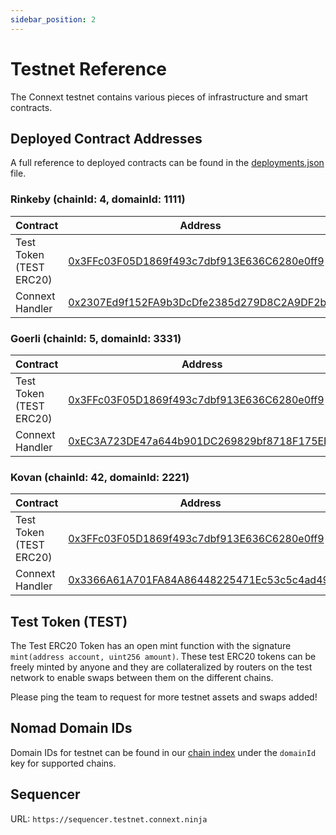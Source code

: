 ```yaml
---
sidebar_position: 2 
---
```


# Testnet Reference

The Connext testnet contains various pieces of infrastructure and smart contracts.

## Deployed Contract Addresses

A full reference to deployed contracts can be found in the [deployments.json](https://github.com/connext/nxtp/blob/main/packages/deployments/contracts/deployments.json) file.

### Rinkeby (chainId: 4, domainId: 1111)

| Contract | Address |
| --- | --- |
| Test Token (TEST ERC20) | [0x3FFc03F05D1869f493c7dbf913E636C6280e0ff9](https://rinkeby.etherscan.io/address/0x3FFc03F05D1869f493c7dbf913E636C6280e0ff9) |
| Connext Handler | [0x2307Ed9f152FA9b3DcDfe2385d279D8C2A9DF2b0](https://louper.dev/diamond/0x2307Ed9f152FA9b3DcDfe2385d279D8C2A9DF2b0?network=rinkeby) |

### Goerli (chainId: 5, domainId: 3331)

| Contract | Address |
| --- | --- |
| Test Token (TEST ERC20) | [0x3FFc03F05D1869f493c7dbf913E636C6280e0ff9](https://goerli.etherscan.io/address/0x3FFc03F05D1869f493c7dbf913E636C6280e0ff9) |
| Connext Handler | [0xEC3A723DE47a644b901DC269829bf8718F175EBF](https://louper.dev/diamond/0xEC3A723DE47a644b901DC269829bf8718F175EBF?network=goerli) |

### Kovan (chainId: 42, domainId: 2221)

| Contract | Address |
| --- | --- |
| Test Token (TEST ERC20) | [0x3FFc03F05D1869f493c7dbf913E636C6280e0ff9](https://kovan.etherscan.io/address/0x3FFc03F05D1869f493c7dbf913E636C6280e0ff9) |
| Connext Handler | [0x3366A61A701FA84A86448225471Ec53c5c4ad49f](https://louper.dev/diamond/0x3366A61A701FA84A86448225471Ec53c5c4ad49f?network=kovan) |

## Test Token (TEST)

The Test ERC20 Token has an open mint function with the signature `mint(address account, uint256 amount)`. These test ERC20 tokens can be freely minted by anyone and they are collateralized by routers on the test network to enable swaps between them on the different chains.

Please ping the team to request for more testnet assets and swaps added!

## Nomad Domain IDs

Domain IDs for testnet can be found in our [chain index](https://github.com/connext/chaindata/blob/main/crossChain.json#) under the `domainId` key for supported chains.

## Sequencer

URL: `https://sequencer.testnet.connext.ninja`
